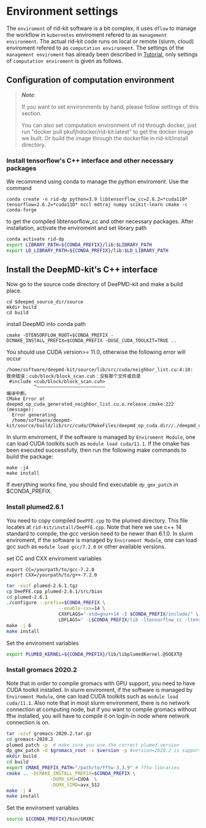 # Environment settings

The `enviroment` of rid-kit software is a bit complex, it uses `dflow` to manage the workflow in `kubernetes` enviroment refered to as `management environment`. The actual rid-kit code runs on local or remote (slurm, cloud) enviroment refered to as `computation environment`. The settings of the `management enviroment` has already been described in [Tutorial](tutorial.ipynb), only settings of `computation enviroment` is given as follows.

## Configuration of computation environment
> ***Note***:
> 
> If you want to set environments by hand, please follow settings of this section. 
>
> You can also set computation environment of rid through docker, just run "docker pull pkufjhdocker/rid-kit:latest" to get the docker image we built. Or build the image through the dockerfile in rid-kit/install directory.

### Install tensorflow's C++ interface and other necessary packages
We recommend using conda to manage the python enviroment. 
Use the command
```
conda create -n rid-dp python=3.9 libtensorflow_cc=2.6.2=*cuda110* tensorflow=2.6.2=*cuda110* nccl mdtraj numpy scikit-learn cmake -c conda-forge
```
to get the compiled libtensorflow_cc and other necessary packages.
After installation, activate the enviroment and set library path
```bash
conda activate rid-dp
export LIBRARY_PATH=${CONDA_PREFIX}/lib:$LIBRARY_PATH
export LD_LIBRARY_PATH=${CONDA_PREFIX}/lib:$LD_LIBRARY_PATH
```

## Install the DeepMD-kit's C++ interface
Now go to the source code directory of DeePMD-kit and make a build place.
```
cd $deepmd_source_dir/source
mkdir build 
cd build
```

install DeepMD into conda path
```
cmake -DTENSORFLOW_ROOT=$CONDA_PREFIX -DCMAKE_INSTALL_PREFIX=$CONDA_PREFIX -DUSE_CUDA_TOOLKIT=TRUE ..
```
You should use CUDA version>= 11.0, otherwise the following error will occur
```
/home/software/deepmd-kit/source/lib/src/cuda/neighbor_list.cu:4:10: 致命错误：cub/block/block_scan.cuh：没有那个文件或目录
 #include <cub/block/block_scan.cuh>
          ^~~~~~~~~~~~~~~~~~~~~~~~~~
编译中断。
CMake Error at deepmd_op_cuda_generated_neighbor_list.cu.o.release.cmake:222 (message):
  Error generating
  /home/software/deepmd-kit/source/build/lib/src/cuda/CMakeFiles/deepmd_op_cuda.dir//./deepmd_op_cuda_generated_neighbor_list.cu.o
```

In slurm enviroment, if the software is managed by `Enviroment Module`, one can load CUDA toolkits such as `module load cuda/11.1`.
If the cmake has been executed successfully, then run the following make commands to build the package:
```
make -j4
make install
```
If everything works fine, you should find executable `dp_gmx_patch` in $CONDA_PREFIX.

### Install plumed2.6.1
You need to copy compiled `DeePFE.cpp` to the plumed directory. This file locates at `rid-kit/install/DeePFE.cpp`.
Note that here we use c++ 14 standard to compile, the gcc version need to be newer than 6.1.0. In slurm enviroment, if the software is managed by `Enviroment Module`, one can load gcc such as `module load gcc/7.2.0` or other available versions.

set CC and CXX enviroment variables
```
export CC=/yourpath/to/gcc-7.2.0
export CXX=/yourpath/to/g++-7.2.0
```

```bash
tar -xvzf plumed-2.6.1.tgz
cp DeePFE.cpp plumed-2.6.1/src/bias
cd plumed-2.6.1
./configure --prefix=$CONDA_PREFIX \
                   --enable-cxx=14 \
                   CXXFLAGS="-std=gnu++14 -I $CONDA_PREFIX/include/" \
                   LDFLAGS=" -L$CONDA_PREFIX/lib -ltensorflow_cc -ltensorflow_framework -Wl,-rpath=$CONDA_PREFIX/lib/" \
make -j 6
make install
```
Set the enviroment variables
```bash
export PLUMED_KERNEL=${CONDA_PREFIX}/lib/libplumedKernel.@SOEXT@
```

### Install gromacs 2020.2
Note that in order to compile gromacs with GPU support, you need to have CUDA toolkit installed. In slurm enviroment, if the software is managed by `Enviroment Module`, one can load CUDA toolkits such as `module load cuda/11.1`. Also note that in most slurm environment, there is no network connection at computing node, but if you want to compile gromacs without fftw installed, you will have to compile it on login-in node where network connection is on.

```bash
tar -xzvf gromacs-2020.2.tar.gz
cd gromacs-2020.2
plumed patch -p  # make sure you use the correct plumed version
dp_gmx_patch -d $gromacs_root -v $version -p #version=2020.2 is supported
mkdir build
cd build
export CMAKE_PREFIX_PATH="/path/to/fftw-3.3.9" # fftw libraries
cmake .. -DCMAKE_INSTALL_PREFIX=$CONDA_PREFIX \
                -DGMX_GPU=CUDA  \
                -DGMX_SIMD=avx_512
make -j 4
make install
```
Set the enviroment variables
```bash
source ${CONDA_PREFIX}/bin/GMXRC
```
